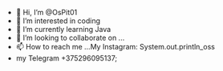- 👋 Hi, I’m @OsPit01
- 👀 I’m interested in coding
- 🌱 I’m currently learning Java
- 💞️ I’m looking to collaborate on ...
- 📫 How to reach me ...My Instagram: System.out.println_oss
- my Telegram +375296095137;

<!---
OsPit01/OsPit01 is a ✨ special ✨ repository because its `README.md` (this file) appears on your GitHub profile.
You can click the Preview link to take a look at your changes.
--->
